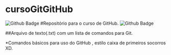 # cursoGitGitHub
![Github Badge](https://img.shields.io/badge/GitHub-100000?style=for-the-badge&logo=github&logoColor=white&link=https://github.com/rodrigodojo)
#Repositório para o curso de GitHub. 
![Github Badge](https://img.shields.io/badge/GitHub-100000?style=for-the-badge&logo=github&logoColor=white&link=https://github.com/rodrigodojo)

##Arquivo de texto(.txt) com um lista de comandos para Git. 

*Comandos básicos para uso do GitHub , estilo caixa de primeiros socorros XD.
